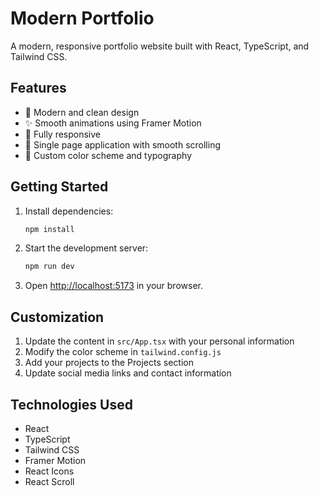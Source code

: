 # Modern Portfolio

A modern, responsive portfolio website built with React, TypeScript, and Tailwind CSS.

## Features

- 🎨 Modern and clean design
- ✨ Smooth animations using Framer Motion
- 📱 Fully responsive
- 🎯 Single page application with smooth scrolling
- 🎨 Custom color scheme and typography

## Getting Started

1. Install dependencies:

   ```bash
   npm install
   ```

2. Start the development server:

   ```bash
   npm run dev
   ```

3. Open [http://localhost:5173](http://localhost:5173) in your browser.

## Customization

1. Update the content in `src/App.tsx` with your personal information
2. Modify the color scheme in `tailwind.config.js`
3. Add your projects to the Projects section
4. Update social media links and contact information

## Technologies Used

- React
- TypeScript
- Tailwind CSS
- Framer Motion
- React Icons
- React Scroll
